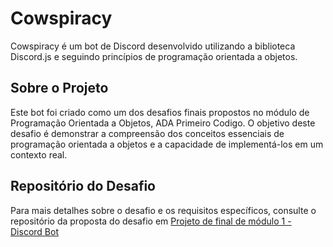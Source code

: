 # Cowspiracy

Cowspiracy é um bot de Discord desenvolvido utilizando a biblioteca Discord.js e seguindo princípios de programação orientada a objetos.

## Sobre o Projeto

Este bot foi criado como um dos desafios finais propostos no módulo de Programação Orientada a Objetos, ADA Primeiro Codigo. O objetivo deste desafio é demonstrar a compreensão dos conceitos essenciais de programação orientada a objetos e a capacidade de implementá-los em um contexto real.

## Repositório do Desafio

Para mais detalhes sobre o desafio e os requisitos específicos, consulte o repositório da proposta do desafio em [Projeto de final de módulo 1 - Discord Bot](https://github.com/timotejroiko/turma-1033/tree/main/projeto%201)
